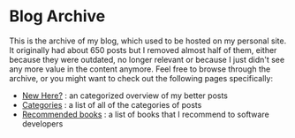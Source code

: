 # Blog Archive

This is the archive of my blog, which used to be hosted on my personal site. It originally had about 650 posts but I removed almost half of them, either because they were outdated, no longer relevant or because I just didn't see any more value in the content anymore. Feel free to browse through the archive, or you might want to check out the following pages specifically:

- [New Here?](/blog/new-here) : an categorized overview of my better posts
- [Categories](/blog/categories) : a list of all of the categories of posts
- [Recommended books](/blog/recommended-books) : a list of books that I recommend to software developers